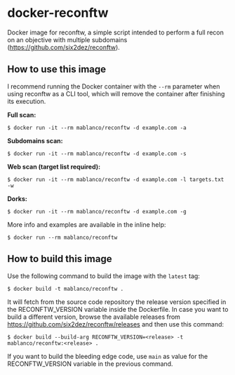 # docker-reconftw

Docker image for reconftw, a simple script intended to perform a full recon on an objective with multiple subdomains (<https://github.com/six2dez/reconftw>).

## How to use this image

I recommend running the Docker container with the `--rm` parameter when using reconftw as a CLI tool, which will remove the container after finishing its execution.

**Full scan:**

    $ docker run -it --rm mablanco/reconftw -d example.com -a

**Subdomains scan:**

    $ docker run -it --rm mablanco/reconftw -d example.com -s

**Web scan (target list required):**

    $ docker run -it --rm mablanco/reconftw -d example.com -l targets.txt -w

**Dorks:**

    $ docker run -it --rm mablanco/reconftw -d example.com -g

More info and examples are available in the inline help:

    $ docker run --rm mablanco/reconftw
## How to build this image

Use the following command to build the image with the `latest` tag:

    $ docker build -t mablanco/reconftw .

It will fetch from the source code repository the release version specified in the RECONFTW_VERSION variable inside the Dockerfile. In case you want to build a different version, browse the available releases from <https://github.com/six2dez/reconftw/releases> and then use this command:

    $ docker build --build-arg RECONFTW_VERSION=<release> -t mablanco/reconftw:<release> .

If you want to build the bleeding edge code, use `main` as value for the RECONFTW_VERSION variable in the previous command.
